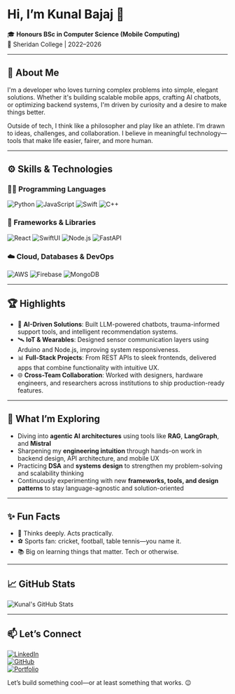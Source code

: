 # Hi, I’m Kunal Bajaj 👋

🎓 **Honours BSc in Computer Science (Mobile Computing)**  
📍 Sheridan College | 2022–2026

---

## 🧠 About Me

I'm a developer who loves turning complex problems into simple, elegant solutions. Whether it's building scalable mobile apps, crafting AI chatbots, or optimizing backend systems, I'm driven by curiosity and a desire to make things better.

Outside of tech, I think like a philosopher and play like an athlete. I’m drawn to ideas, challenges, and collaboration. I believe in meaningful technology—tools that make life easier, fairer, and more human.

---

## ⚙️ Skills & Technologies

### 🧑‍💻 Programming Languages
![Python](https://img.shields.io/badge/-Python-3776AB?style=flat&logo=python&logoColor=white)
![JavaScript](https://img.shields.io/badge/-JavaScript-F7DF1E?style=flat&logo=javascript&logoColor=black)
![Swift](https://img.shields.io/badge/-Swift-FA7343?style=flat&logo=swift&logoColor=white)
![C++](https://img.shields.io/badge/-C++-00599C?style=flat&logo=cplusplus&logoColor=white)

### 🧰 Frameworks & Libraries
![React](https://img.shields.io/badge/-ReactJS-61DAFB?style=flat&logo=react&logoColor=black)
![SwiftUI](https://img.shields.io/badge/-SwiftUI-000000?style=flat&logo=swift&logoColor=white)
![Node.js](https://img.shields.io/badge/-Node.js-339933?style=flat&logo=nodedotjs&logoColor=white)
![FastAPI](https://img.shields.io/badge/-FastAPI-009688?style=flat&logo=fastapi&logoColor=white)

### ☁️ Cloud, Databases & DevOps
![AWS](https://img.shields.io/badge/-AWS-232F3E?style=flat&logo=amazonaws&logoColor=white)
![Firebase](https://img.shields.io/badge/-Firebase-FFCA28?style=flat&logo=firebase&logoColor=black)
![MongoDB](https://img.shields.io/badge/-MongoDB-47A248?style=flat&logo=mongodb&logoColor=white)

---

## 🏆 Highlights

- 🤖 **AI-Driven Solutions**: Built LLM-powered chatbots, trauma-informed support tools, and intelligent recommendation systems.
- 🛰 **IoT & Wearables**: Designed sensor communication layers using Arduino and Node.js, improving system responsiveness.
- 📊 **Full-Stack Projects**: From REST APIs to sleek frontends, delivered apps that combine functionality with intuitive UX.
- 🌐 **Cross-Team Collaboration**: Worked with designers, hardware engineers, and researchers across institutions to ship production-ready features.

---
## 🚀 What I’m Exploring

- Diving into **agentic AI architectures** using tools like **RAG**, **LangGraph**, and **Mistral**  
- Sharpening my **engineering intuition** through hands-on work in backend design, API architecture, and mobile UX  
- Practicing **DSA** and **systems design** to strengthen my problem-solving and scalability thinking  
- Continuously experimenting with new **frameworks, tools, and design patterns** to stay language-agnostic and solution-oriented

---

## ✨ Fun Facts

- 🧠 Thinks deeply. Acts practically.
- ⚽ Sports fan: cricket, football, table tennis—you name it.
- 📚 Big on learning things that matter. Tech or otherwise.

---

## 📈 GitHub Stats

![Kunal's GitHub Stats](https://github-readme-stats.vercel.app/api?username=bajajku&show_icons=true&theme=tokyonight)  

---

## 📫 Let’s Connect

[![LinkedIn](https://img.shields.io/badge/-LinkedIn-0077B5?style=flat&logo=linkedin&logoColor=white)](https://linkedin.com/in/kunal-bajaj1)  
[![GitHub](https://img.shields.io/badge/-GitHub-181717?style=flat&logo=github&logoColor=white)](https://github.com/bajajku)  
[![Portfolio](https://img.shields.io/badge/-Portfolio-000000?style=flat&logo=codepen&logoColor=white)](https://bajajku-github-io.vercel.app/)  

Let’s build something cool—or at least something that works. 😉

